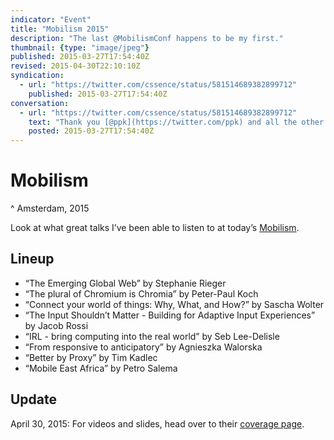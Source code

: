 ```yaml
---
indicator: "Event"
title: "Mobilism 2015"
description: "The last @MobilismConf happens to be my first."
thumbnail: {type: "image/jpeg"}
published: 2015-03-27T17:54:40Z
revised: 2015-04-30T22:10:10Z
syndication:
  - url: "https://twitter.com/cssence/status/581514689382899712"
    published: 2015-03-27T17:54:40Z
conversation:
  - url: "https://twitter.com/cssence/status/581514689382899712"
    text: "Thank you [@ppk](https://twitter.com/ppk) and all the other speakers for a delightful - but sadly last - [@MobilismConf](https://twitter.com/mobilismconf)"
    posted: 2015-03-27T17:54:40Z
---
```


# Mobilism
^ Amsterdam, 2015

Look at what great talks I’ve been able to listen to at today’s [Mobilism](https://mobilism.nl/2015).

## Lineup

* “The Emerging Global Web” by Stephanie Rieger
* “The plural of Chromium is Chromia” by Peter-Paul Koch
* “Connect your world of things: Why, What, and How?” by Sascha Wolter
* “The Input Shouldn’t Matter - Building for Adaptive Input Experiences” by Jacob Rossi
* “IRL - bring computing into the real world” by Seb Lee-Delisle
* “From responsive to anticipatory” by Agnieszka Walorska
* “Better by Proxy” by Tim Kadlec
* “Mobile East Africa” by Petro Salema

## Update

<time id="update-1" class="update" datetime="2015-04-30">April 30, 2015:</time> For videos and slides, head over to their [coverage page](https://mobilism.nl/2015/coverage).
